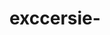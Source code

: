 # exccersie-



  <!-- Write a program that prints a multiplication table for numbers up to 12
  Write a program that prints all prime numbers. between 0 and one 10,000,000
Write a program that prints the next 20 leap years.
  Write a function that takes a list of numbers and returns the largest element.
  Write a function that tests whether a string is a palindrome.
Write a function that takes a list of strings an prints them, one per line, in a rectangular frame. For example the list ["Hello", "World", "in", "a", "frame"] gets printed as:///
***
* Hello *
* World *
* in    *
* a     *
* frame *
***
[6:17 Mr Wisdom: Write function that translates a text to Pig Latin and back. English is translated to Pig Latin by taking the first letter of every word, moving it to the end of the word and adding ‘ay’. “The quick brown fox” becomes “Hetay uickqay rownbay oxfay”.
[6:21 AM, 10/13/2022] Mr Wisdom: hint: you need to know if a number is a prime number.

you should do a for loop from 0 to 10,000,000 and print if the value is a prime number
[6:23 AM, 10/13/2022] Mr Wisdom: hint, you can figure out how to calculate the difference between leap years and then use a while loop print each.
increment a number every time you print, and when the number gets to 20 you can end the while loop
[6:32 AM, 10/13/2022]  -->
